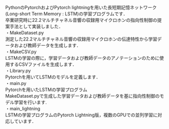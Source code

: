 PythonのPytorchおよびPytorch lightningを用いた長短期記憶ネットワーク(Long-short Term Memory : LSTM)の学習プログラムです．<br>
卒業研究時に22.2マルチチャネル音響の収録用マイクロホンの指向性制御の提案手法として実装しました．<br>
・MakeDataset.py<br>
  測定した22.2マルチチャネル音響の収録用マイクロホンの伝達特性から学習データおよび教師データを生成します．<br>
・MakeCSV.py<br>
  LSTMの学習の際に，学習データおよび教師データのアノテーションのために使用するCSVファイルを生成します．<br>
・Library.py<br>
  Pytorchを用いてLSTMのモデルを定義します．<br>
・main.py<br>
  Pytorchを用いたLSTMの学習プログラム<br>
  MakeDataset.pyで生成した学習データおよび教師データを基に指向性制御のモデル学習を行います.<br>
・main_lightning<br>
  LSTMの学習プログラムのPytorch Lightning版，複数のGPUでの並列学習に対応しています．<br>
  
